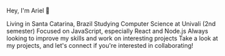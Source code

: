 Hey, I'm Ariel 👋

Living in Santa Catarina, Brazil
Studying Computer Science at Univali (2nd semester)
Focused on JavaScript, especially React and Node.js
Always looking to improve my skills and work on interesting projects
Take a look at my projects, and let's connect if you're interested in collaborating!
